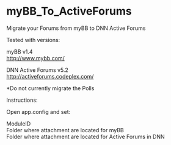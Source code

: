 # myBB_To_ActiveForums

Migrate your Forums from myBB to DNN Active Forums<br/>

Tested with versions:<br/>

myBB v1.4<br/>
http://www.mybb.com/

DNN Active Forums v5.2<br/>
http://activeforums.codeplex.com/

*Do not currently migrate the Polls

Instructions:

Open app.config and set:

ModuleID<br/> 
Folder where attachment are located for myBB<br/>
Folder where attachment are located for Active Forums in DNN<br/>
